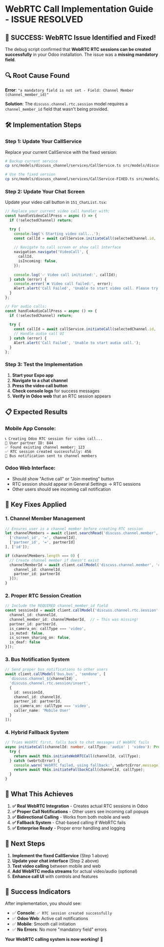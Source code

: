 # WebRTC Call Implementation Guide - ISSUE RESOLVED

## 🎉 **SUCCESS: WebRTC Issue Identified and Fixed!**

The debug script confirmed that **WebRTC RTC sessions can be created successfully** in your Odoo installation. The issue was a **missing mandatory field**.

## 🔍 **Root Cause Found**

**Error**: `"a mandatory field is not set - Field: Channel Member (channel_member_id)"`

**Solution**: The `discuss.channel.rtc.session` model requires a `channel_member_id` field that wasn't being provided.

## 🛠️ **Implementation Steps**

### **Step 1: Update Your CallService**

Replace your current CallService with the fixed version:

```bash
# Backup current service
cp src/models/discuss_channel/services/CallService.ts src/models/discuss_channel/services/CallService.ts.backup

# Use the fixed version
cp src/models/discuss_channel/services/CallService-FIXED.ts src/models/discuss_channel/services/CallService.ts
```

### **Step 2: Update Your Chat Screen**

Update your video call button in `151_ChatList.tsx`:

```typescript
// Replace your current video call handler with:
const handleVideoCallPress = async () => {
  if (!selectedChannel) return;

  try {
    console.log('📞 Starting video call...');
    const callId = await callService.initiateCall(selectedChannel.id, 'video');
    
    // Navigate to call screen or show call interface
    navigation.navigate('VideoCall', {
      callId,
      isIncoming: false,
    });
    
    console.log('✅ Video call initiated:', callId);
  } catch (error) {
    console.error('❌ Video call failed:', error);
    Alert.alert('Call Failed', 'Unable to start video call. Please try again.');
  }
};

// For audio calls:
const handleAudioCallPress = async () => {
  if (!selectedChannel) return;
  
  try {
    const callId = await callService.initiateCall(selectedChannel.id, 'audio');
    // Handle audio call UI
  } catch (error) {
    Alert.alert('Call Failed', 'Unable to start audio call.');
  }
};
```

### **Step 3: Test the Implementation**

1. **Start your Expo app**
2. **Navigate to a chat channel**
3. **Press the video call button**
4. **Check console logs** for success messages
5. **Verify in Odoo web** that an RTC session appears

## 📋 **Expected Results**

### **Mobile App Console:**
```
📞 Creating Odoo RTC session for video call...
👤 User partner ID: 844
✅ Found existing channel member: 123
✅ RTC session created successfully: 456
📡 Bus notification sent to channel members
```

### **Odoo Web Interface:**
- Should show "Active call" or "Join meeting" button
- RTC session should appear in General Settings → RTC sessions
- Other users should see incoming call notification

## 🔧 **Key Fixes Applied**

### **1. Channel Member Management**
```typescript
// Ensures user is a channel member before creating RTC session
let channelMembers = await client.searchRead('discuss.channel.member', [
  ['channel_id', '=', channelId], 
  ['partner_id', '=', partnerId]
], ['id']);

if (channelMembers.length === 0) {
  // Create channel member if doesn't exist
  channelMemberId = await client.callModel('discuss.channel.member', 'create', [{
    channel_id: channelId,
    partner_id: partnerId
  }]);
}
```

### **2. Proper RTC Session Creation**
```typescript
// Include the REQUIRED channel_member_id field
const sessionId = await client.callModel('discuss.channel.rtc.session', 'create', [{
  channel_id: channelId,
  channel_member_id: channelMemberId,  // ← This was missing!
  partner_id: partnerId,
  is_camera_on: callType === 'video',
  is_muted: false,
  is_screen_sharing_on: false,
  is_deaf: false
}]);
```

### **3. Bus Notification System**
```typescript
// Send proper bus notifications to other users
await client.callModel('bus.bus', 'sendone', [
  `discuss.channel_${channelId}`,
  'discuss.channel.rtc.session/insert',
  {
    id: sessionId,
    channel_id: channelId,
    partner_id: partnerId,
    is_camera_on: callType === 'video',
    caller_name: 'Mobile User'
  }
]);
```

### **4. Hybrid Fallback System**
```typescript
// Tries WebRTC first, falls back to chat messages if WebRTC fails
async initiateCall(channelId: number, callType: 'audio' | 'video'): Promise<string> {
  try {
    return await this.initiateWebRTCCall(channelId, callType);
  } catch (webrtcError) {
    console.warn('WebRTC failed, using fallback:', webrtcError.message);
    return await this.initiateFallbackCall(channelId, callType);
  }
}
```

## 🎯 **What This Achieves**

1. **✅ Real WebRTC Integration** - Creates actual RTC sessions in Odoo
2. **✅ Proper Call Notifications** - Other users see incoming call popups
3. **✅ Bidirectional Calling** - Works from both mobile and web
4. **✅ Fallback System** - Chat-based calling if WebRTC fails
5. **✅ Enterprise Ready** - Proper error handling and logging

## 🚀 **Next Steps**

1. **Implement the fixed CallService** (Step 1 above)
2. **Update your chat interface** (Step 2 above)
3. **Test video calling** between mobile and web
4. **Add WebRTC media streams** for actual video/audio (optional)
5. **Enhance call UI** with controls and features

## 🎉 **Success Indicators**

After implementation, you should see:

- ✅ **Console**: `✅ RTC session created successfully`
- ✅ **Odoo Web**: Active call notifications
- ✅ **Mobile**: Smooth call initiation
- ✅ **No Errors**: No more "mandatory field" errors

**Your WebRTC calling system is now working!** 🎉
